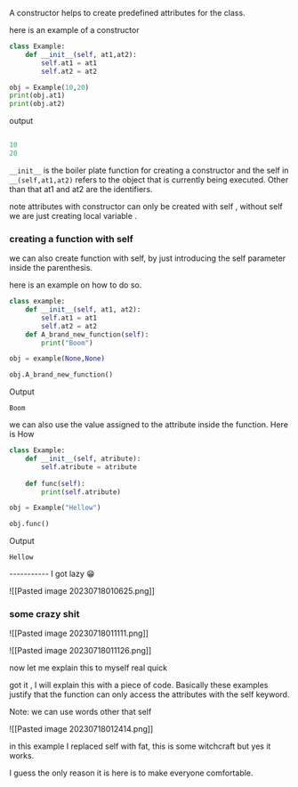 A constructor helps to create predefined attributes for the class. 

here is an example of a constructor
```python 
class Example:
	def __init__(self, at1,at2):
		self.at1 = at1 
		self.at2 = at2 

obj = Example(10,20)
print(obj.at1)
print(obj.at2)
```

output
```python 

10
20
```

```__init__``` is the boiler plate function for creating a constructor and the 
self in ```__(self,at1,at2)```  refers to the object that is currently being executed. Other than that at1 and at2 are the identifiers. 

note attributes with constructor can only be created with self , without self we are just creating local variable .

### creating a function with self 

we can also create function with self, by just introducing the self parameter inside the parenthesis.

here is an example on how to do so. 

```python 
class example:
	def __init__(self, at1, at2):
		self.at1 = at1 
		self.at2 = at2 
	def A_brand_new_function(self):
		print("Boom")

obj = example(None,None)

obj.A_brand_new_function()
```


Output 
```
Boom
```

we can also use the value assigned to the attribute inside the function. Here is How

```python 
class Example:
	def __init__(self, atribute):
		self.atribute = atribute 
		
	def func(self):
		print(self.atribute)

obj = Example("Hellow")

obj.func()
```

Output 
```
Hellow 
```


----------- I got lazy 😁

![[Pasted image 20230718010625.png]]


### some crazy shit 

![[Pasted image 20230718011111.png]]

![[Pasted image 20230718011126.png]]

now let me explain this to myself real quick 

got it ,
I will explain this with a piece of code. Basically these examples justify that the function can only access the attributes with the self keyword. 

Note: we can use words other that self 

![[Pasted image 20230718012414.png]]

in this example I replaced self with fat, this is some witchcraft but yes it works. 

I guess the only reason it is here is to make everyone comfortable. 

